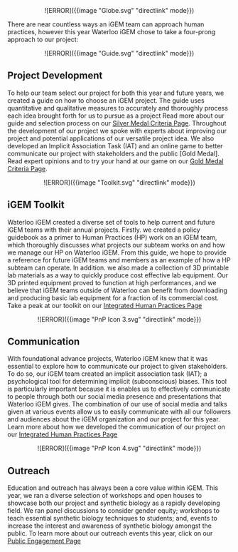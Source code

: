 <center>![ERROR]({{image "Globe.svg" "directlink" mode}}) </center>

There are near countless ways an iGEM team can approach human practices, however this year Waterloo iGEM chose to take a four-prong approach to our project:

<center>![ERROR]({{image "Guide.svg" "directlink" mode}}) </center>

## Project Development
To help our team select our project for both this year and future years, we created a guide on how to choose an iGEM project. The guide uses quantitative and qualitative measures to accurately and thoroughly process each idea brought forth for us to pursue as a project Read more about our guide and selection process on our [Silver Medal Criteria Page](http://2017.igem.org/Team:Waterloo/HP/Silver).
	Throughout the development of our project we spoke with  experts about improving our project and potential applications of our versatile project idea. We also developed an Implicit Association Task (IAT) and an online game to better communicate our project with stakeholders and the public [Gold Medal]. Read expert opinions and to try your hand at our game on our [Gold Medal Criteria Page](http://2017.igem.org/Team:Waterloo/HP/Gold_Integrated).

<center>![ERROR]({{image "Toolkit.svg" "directlink" mode}}) </center>

## iGEM Toolkit
Waterloo iGEM created a diverse set of tools to help current and future iGEM  teams with their annual projects.  Firstly. we created a policy guidebook as a primer to Human Practices (HP) work on an iGEM team, which thoroughly discusses what projects our subteam works on and how we manage our HP on Waterloo iGEM. From this guide, we hope to provide a reference for future iGEM teams and members as an example of how a HP subteam can operate. In addition. we also made a collection of 3D printable lab materials as a way to quickly produce cost effective lab equipment. Our 3D printed equipment proved to function at high performances, and we believe that iGEM teams outside of Waterloo can benefit from downloading and producing basic lab equipment for a fraction of its commercial cost. Take a peak at our toolkit on our [Integrated Human Practices Page](http://2017.igem.org/Team:Waterloo/Integrated_Practices)

<center>![ERROR]({{image "PnP Icon 3.svg" "directlink" mode}}) </center>

## Communication
With foundational advance projects, Waterloo iGEM knew that it was essential to explore how to communicate our project to given stakeholders. To do so, our iGEM team created an implicit association task (IAT); a psychological tool for determining implicit (subconscious) biases. This tool is particularly important because it is enables us to effectively communicate to people through both our social media presence and presentations that Waterloo iGEM gives. The combination of our use of social media and talks given at various events allow us to easily communicate with all our followers and audiences about the iGEM organization and our project for this year. Learn more about how we developed the communication of our project on our [Integrated Human Practices Page](http://2017.igem.org/Team:Waterloo/Integrated_Practices)

<center>![ERROR]({{image "PnP Icon 4.svg" "directlink" mode}}) </center>

## Outreach
Education and outreach has always been a core value within  iGEM. This year, we ran a diverse selection of workshops and open houses to  showcase  both our project and synthetic biology as a rapidly developing field. We ran panel discussions to consider gender equity; workshops to teach essential synthetic biology techniques to students; and, events to  increase the interest and awareness of synthetic biology amongst the public. To learn more about our outreach events this year, click on our  [Public Engagement Page](http://2017.igem.org/Team:Waterloo/Engagement)
